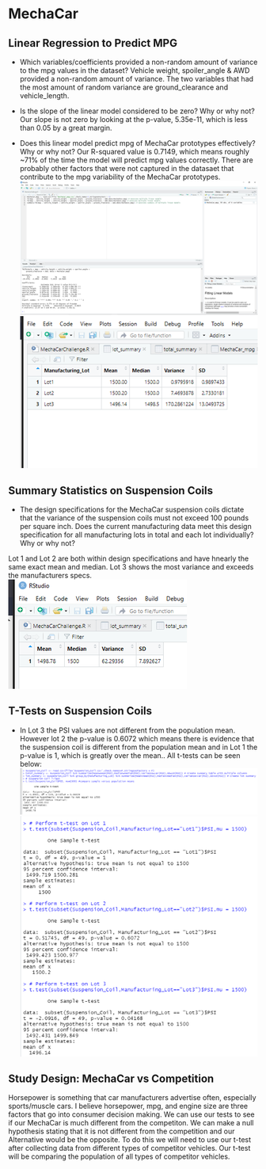 # MechaCar
## Linear Regression to Predict MPG
* Which variables/coefficients provided a non-random amount of variance to the mpg values in the dataset?
Vehicle weight, spoiler_angle & AWD provided a non-random amount of variance. The two variables that had the most amount of random variance are ground_clearance and vehicle_length.

* Is the slope of the linear model considered to be zero? Why or why not?
Our slope is not zero by looking at the p-value, 5.35e-11, which is less than 0.05 by a great margin.

* Does this linear model predict mpg of MechaCar prototypes effectively? Why or why not?
Our R-squared value is 0.7149, which means roughly ~71% of the time the model will predict mpg values correctly. There are probably other factors that were not captured in the datasaet that contribute to the mpg variability of the MechaCar prototypes.
![linear_regression](https://raw.githubusercontent.com/damansandhu/MechaCar/main/Images/Multiple_Linear_Regression.png)
![lot_summary](https://raw.githubusercontent.com/damansandhu/MechaCar/main/Images/lot_summary.png)
## Summary Statistics on Suspension Coils
* The design specifications for the MechaCar suspension coils dictate that the variance of the suspension coils must not exceed 100 pounds per square inch. Does the current manufacturing data meet this design specification for all manufacturing lots in total and each lot individually? Why or why not?

Lot 1 and Lot 2 are both within design specifications and have hnearly the same exact mean and median. Lot 3 shows the most variance and exceeds the manufacturers specs.
![total_summary](https://raw.githubusercontent.com/damansandhu/MechaCar/main/Images/total_summary.png)
## T-Tests on Suspension Coils
* In Lot 3 the PSI values are not different from the population mean. However lot 2 the p-value is 0.6072 which means there is evidence that the suspension coil is different from the population mean and in Lot 1 the p-value is 1, which is greatly over the mean.. All t-tests can be seen below:
![t.test1](https://raw.githubusercontent.com/damansandhu/MechaCar/main/Images/t.test.png)
![t.test2](https://raw.githubusercontent.com/damansandhu/MechaCar/main/Images/t.test_lots.png)
## Study Design: MechaCar vs Competition
Horsepower is something that car manufacturers advertise often, especially sports/muscle cars. I believe horsepower, mpg, and engine size are three factors that go into consumer decision making. We can use our tests to see if our MechaCar is much different from the competiton. We can make a null hypothesis stating that it is not different from the competition and our Alternative would be the opposite. To do this we will need to use our t-test after collecting data from different types of competitor vehicles. Our t-test will be comparing the population of all types of competitor vehicles.
